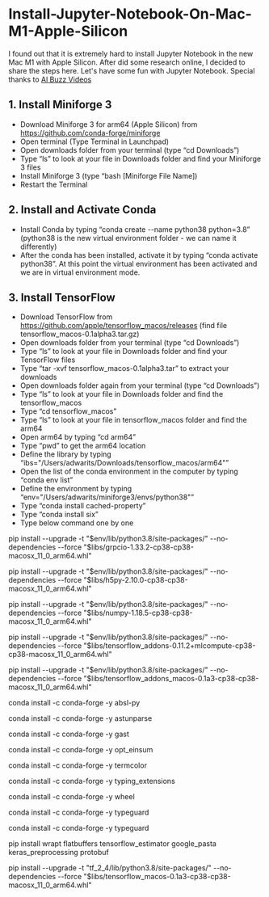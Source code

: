 # Install-Jupyter-Notebook-On-Mac-M1-Apple-Silicon

I found out that it is extremely hard to install Jupyter Notebook in the new Mac M1 with Apple Silicon.
After did some research online, I decided to share the steps here.
Let's have some fun with Jupyter Notebook.
Special thanks to [Al Buzz Videos](https://www.youtube.com/watch?v=W_Qbrnp6uis)

## 1. Install Miniforge 3

- Download Miniforge 3 for arm64 (Apple Silicon) from https://github.com/conda-forge/miniforge 
- Open terminal (Type Terminal in Launchpad)
- Open downloads folder from your terminal (type “cd Downloads”)
- Type “ls” to look at your file in Downloads folder and find your Miniforge 3 files
- Install Miniforge 3 (type “bash [Miniforge File Name])
- Restart the Terminal

## 2. Install and Activate Conda

- Install Conda by typing “conda create --name python38 python=3.8” (python38 is the new virtual environment folder - we can name it differently)
- After the conda has been installed, activate it by typing “conda activate python38”. At this point the virtual environment has been activated and we are in virtual environment mode.

## 3. Install TensorFlow

- Download TensorFlow from https://github.com/apple/tensorflow_macos/releases (find file tensorflow_macos-0.1alpha3.tar.gz) 
- Open downloads folder from your terminal (type “cd Downloads”)
- Type “ls” to look at your file in Downloads folder and find your TensorFlow files
- Type “tar -xvf tensorflow_macos-0.1alpha3.tar” to extract your downloads
- Open downloads folder again from your terminal (type “cd Downloads”)
- Type “ls” to look at your file in Downloads folder and find the tensorflow_macos
- Type “cd tensorflow_macos”
- Type “ls” to look at your file in tensorflow_macos folder and find the arm64
- Open arm64 by typing “cd arm64”
- Type “pwd” to get the arm64 location
- Define the library by typing “ibs="/Users/adwarits/Downloads/tensorflow_macos/arm64"”
- Open the list of the conda environment in the computer by typing “conda env list”
- Define the environment by typing “env="/Users/adwarits/miniforge3/envs/python38"”
- Type “conda install cached-property”
- Type “conda install six”
- Type below command one by one

pip install --upgrade -t "$env/lib/python3.8/site-packages/" --no-dependencies --force "$libs/grpcio-1.33.2-cp38-cp38-macosx_11_0_arm64.whl"

pip install --upgrade -t "$env/lib/python3.8/site-packages/" --no-dependencies --force "$libs/h5py-2.10.0-cp38-cp38-macosx_11_0_arm64.whl"

pip install --upgrade -t "$env/lib/python3.8/site-packages/" --no-dependencies --force "$libs/numpy-1.18.5-cp38-cp38-macosx_11_0_arm64.whl"

pip install --upgrade -t "$env/lib/python3.8/site-packages/" --no-dependencies --force "$libs/tensorflow_addons-0.11.2+mlcompute-cp38-cp38-macosx_11_0_arm64.whl"

pip install --upgrade -t "$env/lib/python3.8/site-packages/" --no-dependencies --force "$libs/tensorflow_addons_macos-0.1a3-cp38-cp38-macosx_11_0_arm64.whl"

conda install -c conda-forge -y absl-py

conda install -c conda-forge -y astunparse

conda install -c conda-forge -y gast

conda install -c conda-forge -y opt_einsum

conda install -c conda-forge -y termcolor

conda install -c conda-forge -y typing_extensions

conda install -c conda-forge -y wheel

conda install -c conda-forge -y typeguard

conda install -c conda-forge -y typeguard

pip install wrapt flatbuffers tensorflow_estimator google_pasta keras_preprocessing protobuf

pip install --upgrade -t "tf_2_4/lib/python3.8/site-packages/" --no-dependencies --force "$libs/tensorflow_macos-0.1a3-cp38-cp38-macosx_11_0_arm64.whl"

